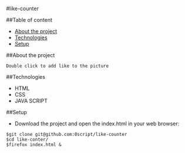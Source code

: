 #like-counter

##Table of content
* [About the project](#about-the-project)
* [Technologies](#technologies)
* [Setup](#setup)

##About the project

    Double click to add like to the picture

##Technologies

* HTML
* CSS
* JAVA SCRIPT

##Setup

* Download the project and open the index.html in your web browser:

```shell
$git clone git@github.com:0script/like-counter
$cd like-conter/
$firefox index.html &
```
